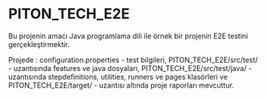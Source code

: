 # PITON_TECH_E2E

Bu projenin amacı Java programlama dili ile örnek bir projenin E2E testini gerçekleştirmektir.

Projede : 
configuration.properties - test bilgileri,
PITON_TECH_E2E/src/test/ - uzantısında features ve java dosyaları,
PITON_TECH_E2E/src/test/java/ - uzantısında stepdefinitions, utilities, runners ve pages klasörleri ve
PITON_TECH_E2E/target/ - uzantısı altında proje raporları mevcuttur.
